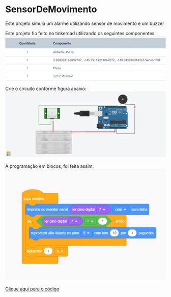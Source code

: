 # SensorDeMovimento
Este projeto simula um alarme  utilizando sensor de movimento e um buzzer<br>

Este projeto fio feito no tinkercad utilizando os seguintes componentes:<br>
<img src="img/ComponentesSensorDeMovimento.png"><br>

Crie o circuito conforme figura abaixo:<br>
<img src="img/Sensor de movimento.png"><br>
<br>
A programação em blocos, foi feita assim:<br>
<img src="img/SensorDeMovimentoBlocos.png"><br>
<br>
<a href="SensorDeMovimento.ino">Clique aqui para o código</a>
